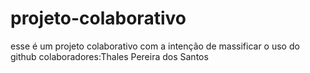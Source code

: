 # projeto-colaborativo
esse é um projeto colaborativo com a intenção de massificar o uso do github
colaboradores:Thales Pereira dos Santos